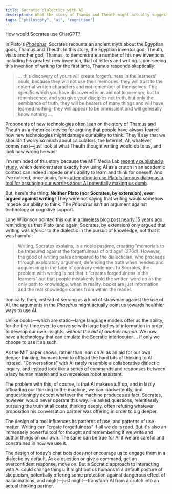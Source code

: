 ```yaml
---
title: Socratic dialectics with AI
description: What the story of Thamus and Theuth might actually suggest.
tags: ["philosophy", "ai", "cognition"]
---
```


How would Socrates use ChatGPT?

In Plato's *[Phaedrus](https://en.wikipedia.org/wiki/Phaedrus_\(dialogue\))*, Socrates recounts an ancient myth about the Egyptian gods, Thamus and Theuth. In this story, the Egyptian inventor god, Theuth, visits another god, Thamus, to demonstrate a number of his new inventions, including his greatest new invention, that of letters and writing. Upon seeing this invention of writing for the first time, Thamus responds skeptically:

>... this discovery of yours will create forgetfulness in the learners’ souls, because they will not use their memories; they will trust to the external written characters and not remember of themselves. The specific which you have discovered is an aid not to memory, but to reminiscence, and you give your disciples not truth, but only the semblance of truth; they will be hearers of many things and will have learned nothing; they will appear to be omniscient and will generally know nothing ...

Proponents of new technologies often lean on the story of Thamus and Theuth as a rhetorical device for arguing that people have always feared how new technologies might damage our ability to think. They'll say that we shouldn't worry so much about calculators, the Internet, AI, whatever comes next—just look at what Theuth thought writing would do to us, and look how wrong he was!

I'm reminded of this story because the MIT Media Lab [recently published a study](https://arxiv.org/abs/2506.08872), which demonstrates exactly how using AI as a crutch in an academic context can indeed impede one's ability to learn and think for oneself. And I've noticed, once again, folks [attempting to use Plato's famous dialog as a tool for assuaging our worries about AI potentially making us dumb](https://www.oneusefulthing.org/p/against-brain-damage).

But, here's the thing: **Neither Plato (nor Socrates, by extension), ever argued against writing!** They were not saying that writing would somehow impede our ability to think. The *Phaedrus* isn't an argument against technology or cognitive support.

Lane Wilkinson pointed this out in [a timeless blog post nearly 15 years ago](https://senseandreference.wordpress.com/2010/10/27/reading-writing-and-what-plato-really-thought/), reminding us that Plato (and again, Socrates, by extension) only argued that writing was *inferior* to the dialectic in the pursuit of knowledge, not that it was harmful:

>Writing, Socrates explains, is a noble pastime, creating “memorials to be treasured against the forgetfulness of old age” (276d). However, the good of writing pales compared to the dialectician, who proceeds through exploratory argument, defending the truth when needed and acquiescing in the face of contrary evidence. To Socrates, the problem with writing is not that it “creates forgetfulness in the learners” but that people mistakenly hold the written word up as the only path to knowledge, when in reality, books are just information and the real knowledge comes from within the reader.

Ironically, then, instead of serving as a kind of strawman against the use of AI, the arguments in the *Phaedrus* might actually point us towards healthier ways to use AI.

Unlike books—which are static—large language models offer us the ability, for the first time ever, to converse with large bodies of information in order to develop our own insights, *without the aid of another human*. We now have a technology that can emulate the Socratic interlocutor ... if only we choose to use it as such.

As the MIT paper shows, rather than lean on AI as an aid for our own deeper thinking, humans tend to offload the hard bits of thinking to AI instead. "Conversations" with AI rarely resemble a collaborative dialectic inquiry, and instead look like a series of commands and responses between a lazy human master and a overzealous robot assistant. 

The problem with this, of course, is that AI makes stuff up, and in lazily offloading our thinking to the machine, we can inadvertently, and unquestioningly accept whatever the machine produces as fact. Socrates, however, would never operate this way. He asked questions, relentlessly pursuing the truth at all costs, thinking deeply, often refuting whatever proposition his conversation partner was offering in order to dig deeper.

The design of a tool influences its patterns of use, and patterns of use matter. Writing can "create forgetfulness" if all we do is read. But it's also an immensely powerful tool for thought and remembering if we write and author things on our own. The same can be true for AI if we are careful and constrained in how we use it.

The design of today's chat bots does not encourage us to engage them in a dialectic by default. Ask a question or give a command, get an overconfident response, move on. But a Socratic approach to interacting with AI could change things. It might put us humans in a default posture of skepticism, potentially offering some protection against dangerous effect of hallucinations, and might—just might—transform AI from a crutch into an actual thinking partner.
